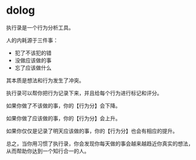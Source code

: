 # dolog

执行录是一个行为分析工具。

人的内耗源于三件事：

- 犯了不该犯的错
- 没做应该做的事
- 忘了应该做什么

其本质是想法和行为发生了冲突。

执行录可以帮你把行为记录下来，并且给每个行为进行标记和评分。

如果你做了不该做的事，你的【行为分】会下降。

如果你做了应该做的事，你的【行为分】会上升。

如果你仅仅是记录了明天应该做的事，你的【行为分】也会有相应的提升。

总之，当你用习惯了执行录，你会发现你每天做的事会越来越趋近你真实的想法，从而帮助你达到一个知行合一的人。
